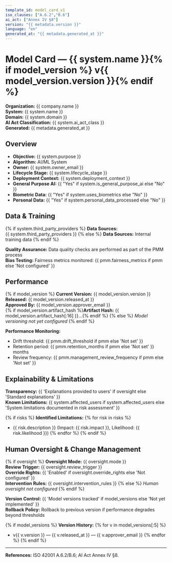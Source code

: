 ```yaml
---
template_id: model_card_v1
iso_clauses: ["A.6.2","B.6"]
ai_act: ["Annex IV §8"]
version: "{{ metadata.version }}"
language: "en"
generated_at: "{{ metadata.generated_at }}"
---
```


# Model Card — {{ system.name }}{% if model_version %} v{{ model_version.version }}{% endif %}

**Organization:** {{ company.name }}  
**System:** {{ system.name }}  
**Domain:** {{ system.domain }}  
**AI Act Classification:** {{ system.ai_act_class }}  
**Generated:** {{ metadata.generated_at }}

## Overview
- **Objective:** {{ system.purpose }}
- **Algorithm:** AI/ML System
- **Owner:** {{ system.owner_email }}
- **Lifecycle Stage:** {{ system.lifecycle_stage }}
- **Deployment Context:** {{ system.deployment_context }}
- **General Purpose AI:** {{ "Yes" if system.is_general_purpose_ai else "No" }}
- **Biometric Data:** {{ "Yes" if system.uses_biometrics else "No" }}
- **Personal Data:** {{ "Yes" if system.personal_data_processed else "No" }}

## Data & Training

{% if system.third_party_providers %}
**Data Sources:**  
{{ system.third_party_providers }}
{% else %}
**Data Sources:** Internal training data
{% endif %}

**Quality Assurance:** Data quality checks are performed as part of the PMM process  
**Bias Testing:** Fairness metrics monitored: {{ pmm.fairness_metrics if pmm else 'Not configured' }}

## Performance

{% if model_version %}
**Current Version:** {{ model_version.version }}  
**Released:** {{ model_version.released_at }}  
**Approved By:** {{ model_version.approver_email }}  
{% if model_version.artifact_hash %}**Artifact Hash:** {{ model_version.artifact_hash[:16] }}...{% endif %}
{% else %}
*Model versioning not yet configured*
{% endif %}

**Performance Monitoring:**  
- Drift threshold: {{ pmm.drift_threshold if pmm else 'Not set' }}  
- Retention period: {{ pmm.retention_months if pmm else 'Not set' }} months  
- Review frequency: {{ pmm.management_review_frequency if pmm else 'Not set' }}

## Explainability & Limitations

**Transparency:** {{ 'Explanations provided to users' if oversight else 'Standard explanations' }}  
**Known Limitations:** {{ system.affected_users if system.affected_users else 'System limitations documented in risk assessment' }}

{% if risks %}
**Identified Limitations:**
{% for risk in risks %}
- {{ risk.description }} (Impact: {{ risk.impact }}, Likelihood: {{ risk.likelihood }})
{% endfor %}
{% endif %}

## Human Oversight & Change Management

{% if oversight %}
**Oversight Mode:** {{ oversight.mode }}  
**Review Trigger:** {{ oversight.review_trigger }}  
**Override Rights:** {{ 'Enabled' if oversight.override_rights else 'Not configured' }}  
**Intervention Rules:** {{ oversight.intervention_rules }}
{% else %}
*Human oversight not configured*
{% endif %}

**Version Control:** {{ 'Model versions tracked' if model_versions else 'Not yet implemented' }}  
**Rollback Policy:** Rollback to previous version if performance degrades beyond thresholds

{% if model_versions %}
**Version History:**
{% for v in model_versions[:5] %}
- v{{ v.version }} — {{ v.released_at }} — {{ v.approver_email }}
{% endfor %}
{% endif %}

---

**References:** ISO 42001 A.6.2/B.6; AI Act Annex IV §8.
